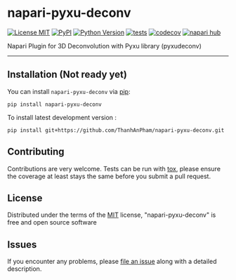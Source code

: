 # napari-pyxu-deconv

[![License MIT](https://img.shields.io/pypi/l/napari-pyxu-deconv.svg?color=green)](https://github.com/ThanhAnPham/napari-pyxu-deconv/raw/main/LICENSE)
[![PyPI](https://img.shields.io/pypi/v/napari-pyxu-deconv.svg?color=green)](https://pypi.org/project/napari-pyxu-deconv)
[![Python Version](https://img.shields.io/pypi/pyversions/napari-pyxu-deconv.svg?color=green)](https://python.org)
[![tests](https://github.com/ThanhAnPham/napari-pyxu-deconv/workflows/tests/badge.svg)](https://github.com/ThanhAnPham/napari-pyxu-deconv/actions)
[![codecov](https://codecov.io/gh/ThanhAnPham/napari-pyxu-deconv/branch/main/graph/badge.svg)](https://codecov.io/gh/ThanhAnPham/napari-pyxu-deconv)
[![napari hub](https://img.shields.io/endpoint?url=https://api.napari-hub.org/shields/napari-pyxu-deconv)](https://napari-hub.org/plugins/napari-pyxu-deconv)

Napari Plugin for 3D Deconvolution with Pyxu library (pyxudeconv)

----------------------------------


<!--
Don't miss the full getting started guide to set up your new package:
https://github.com/napari/napari-plugin-template#getting-started

and review the napari docs for plugin developers:
https://napari.org/stable/plugins/index.html
-->

## Installation (Not ready yet)

You can install `napari-pyxu-deconv` via [pip]:

    pip install napari-pyxu-deconv



To install latest development version :

    pip install git+https://github.com/ThanhAnPham/napari-pyxu-deconv.git


## Contributing

Contributions are very welcome. Tests can be run with [tox], please ensure
the coverage at least stays the same before you submit a pull request.

## License

Distributed under the terms of the [MIT] license,
"napari-pyxu-deconv" is free and open source software

## Issues

If you encounter any problems, please [file an issue] along with a detailed description.

[napari]: https://github.com/napari/napari
[copier]: https://copier.readthedocs.io/en/stable/
[@napari]: https://github.com/napari
[MIT]: http://opensource.org/licenses/MIT
[BSD-3]: http://opensource.org/licenses/BSD-3-Clause
[GNU GPL v3.0]: http://www.gnu.org/licenses/gpl-3.0.txt
[GNU LGPL v3.0]: http://www.gnu.org/licenses/lgpl-3.0.txt
[Apache Software License 2.0]: http://www.apache.org/licenses/LICENSE-2.0
[Mozilla Public License 2.0]: https://www.mozilla.org/media/MPL/2.0/index.txt
[napari-plugin-template]: https://github.com/napari/napari-plugin-template

[file an issue]: https://github.com/ThanhAnPham/napari-pyxu-deconv/issues

[napari]: https://github.com/napari/napari
[tox]: https://tox.readthedocs.io/en/latest/
[pip]: https://pypi.org/project/pip/
[PyPI]: https://pypi.org/
